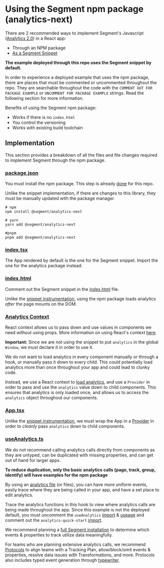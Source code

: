 # Using the Segment npm package (analytics-next)

There are 2 recommended ways to implement Segment's Javascript ([Analytics 2.0](https://segment.com/docs/connections/sources/catalog/libraries/website/javascript/)) in a React app:

- Through an NPM package
- [As a Segment Snippet](https://github.com/segmentio/react-example/tree/main/src/examples/analytics-quick-start)

**The example deployed through this repo uses the Segment snippet by default.**

In order to experience a deployed example that uses the npm package, there are places that must be commented or uncommented throughout the repo. They are searchable throughout the code with the `COMMENT OUT FOR PACKAGE EXAMPLE` or `UNCOMMENT FOR PACKAGE EXAMPLE` strings. Read the following section for more information.

Benefits of using the Segment npm package:

- Works if there is no `index.html`
- You control the versioning
- Works with existing build toolchain

## Implementation

This section provides a breakdown of all the files and file changes required to implement Segment through the npm package.

### [package.json](https://github.com/segmentio/react-example/blob/main/package.json)

You must install the npm package. This step is already [done](https://github.com/segmentio/react-example/blob/53ecd804f449dd06e3080c6d822b26c0a11063f4/package.json#L7) for this repo.

Unlike the snippet implementation, if there are changes to this library, they must be manually updated with the package manager.

```
# npm
npm install @segment/analytics-next

# yarn
yarn add @segment/analytics-next

#pnpm
pnpm add @segment/analytics-next
```

### [index.tsx](https://github.com/segmentio/react-example/blob/main/src/index.tsx)

The App rendered by default is the one for the Segment snippet. Import the one for the analytics package instead.

### [index.html](https://github.com/segmentio/react-example/blob/main/public/index.html)

Comment out the Segment snippet in the [index.html](https://github.com/segmentio/react-example/blob/53ecd804f449dd06e3080c6d822b26c0a11063f4/public/index.html#L16-L21) file.

Unlike the [snippet instrumentation](https://github.com/segmentio/react-example/tree/main/src/examples/analytics-quick-start#indexhtml), using the npm package loads analytics _after_ the page mounts on the DOM.

### [Analytics Context](https://github.com/segmentio/react-example/tree/main/src/examples/analytics-package/analytics-context)

React context allows us to pass down and use values in components we need without using props. More information on using React's context [here](https://reactjs.org/docs/context.html).

**Important:** Since we are not using the snippet to put `analytics` in the global `Window`, we must declare it in order to use it.

We do not want to load analytics in every component manually or through a hook, or manually pass it down to every child. This could potentially load analytics more than once throughout your app and could lead to clunky code.

Instead, we use a React context to [load analytics](https://github.com/segmentio/react-example/blob/53ecd804f449dd06e3080c6d822b26c0a11063f4/src/examples/analytics-package/analytics-context/Provider.tsx#L12-L27), and use a `Provider` in order to pass and use the `analytics` value down to child components. This ensures that analytics is only loaded once, and allows us to access the `analytics` object throughout our components.

### [App.tsx](https://github.com/segmentio/react-example/blob/main/src/examples/analytics-package/App.tsx)

Unlike the [snippet instrumentation](https://github.com/segmentio/react-example/tree/main/src/examples/analytics-quick-start#apptsx), we must wrap the App in a [Provider](https://github.com/segmentio/react-example/blob/53ecd804f449dd06e3080c6d822b26c0a11063f4/src/examples/analytics-package/App.tsx#L7-L9) in order to _cleanly_ pass `analytics` down to child components.

### [useAnalytics.ts](https://github.com/segmentio/react-example/blob/main/src/examples/analytics-package/useAnalytics.ts)

We do not recommend calling analytics calls directly from components as they are untyped, can be duplicated with missing properties, and can get out of hand for larger apps.

**To reduce duplication, only the basic analytics calls (page, track, group, identify) will have examples for the npm package**

By using an [analytics file](https://github.com/segmentio/react-example/blob/main/src/examples/analytics-package/useAnalytics.ts) (or files), you can have more uniform events, easily trace where they are being called in your app, and have a set place to edit analytics.

Trace the analytics functions in this hook to view where analytics calls are being made throughout the app. Since this example is not the deployed default, you must uncomment the `useAnalytics` [import](https://github.com/segmentio/react-example/blob/53ecd804f449dd06e3080c6d822b26c0a11063f4/src/examples/shared/BaseApp.tsx#L9-L10) & [useage](https://github.com/segmentio/react-example/blob/53ecd804f449dd06e3080c6d822b26c0a11063f4/src/examples/shared/BaseApp.tsx#L16-L17) and comment out the `analytics-quick-start` [import](https://github.com/segmentio/react-example/blob/53ecd804f449dd06e3080c6d822b26c0a11063f4/src/examples/shared/BaseApp.tsx#L11).

We recommend planning a [full Segment installation](https://segment.com/docs/getting-started/03-planning-full-install/) to determine which events & properties to track utilize data meaningfully.

For teams who are planning extensive analytics calls, we recommend [Protocols](https://segment.com/docs/protocols/) to align teams with a Tracking Plan, allow/block/omit events & properties, resolve data issues with Transformations, and more. Protocols also includes typed event generation through [typewriter](https://segment.com/docs/protocols/apis-and-extensions/typewriter/).
